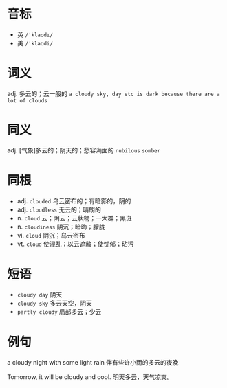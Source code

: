 # 音标

- 英 `/'klaʊdɪ/`
- 美 `/'klaʊdi/`

# 词义

adj. 多云的；云一般的
`a cloudy sky, day etc is dark because there are a lot of clouds`

# 同义

adj. [气象]多云的；阴天的；愁容满面的
`nubilous` `somber`

# 同根

- adj. `clouded` 乌云密布的；有暗影的，阴的
- adj. `cloudless` 无云的；晴朗的
- n. `cloud` 云；阴云；云状物；一大群；黑斑
- n. `cloudiness` 阴沉；暗晦；朦胧
- vi. `cloud` 阴沉；乌云密布
- vt. `cloud` 使混乱；以云遮敝；使忧郁；玷污

# 短语

- `cloudy day` 阴天
- `cloudy sky` 多云天空，阴天
- `partly cloudy` 局部多云；少云

# 例句

a cloudy night with some light rain
伴有些许小雨的多云的夜晚

Tomorrow, it will be cloudy and cool.
明天多云，天气凉爽。


